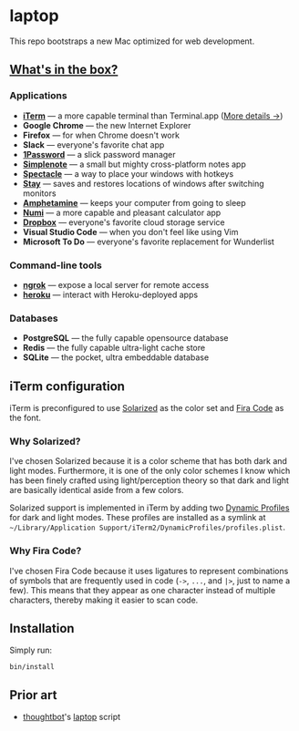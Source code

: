 # laptop

This repo bootstraps a new Mac optimized for web development.

## [What's in the box?][se7en]

[se7en]: https://youtu.be/1giVzxyoclE?t=122

### Applications

* **[iTerm]** — a more capable terminal than Terminal.app
  ([More details →](#iterm-configuration))
* **Google Chrome** — the new Internet Explorer
* **Firefox** — for when Chrome doesn't work
* **Slack** — everyone's favorite chat app
* **[1Password]** — a slick password manager
* **[Simplenote]** — a small but mighty cross-platform notes app
* **[Spectacle]** — a way to place your windows with hotkeys
* **[Stay]** — saves and restores locations of windows after switching monitors
* **[Amphetamine]** — keeps your computer from going to sleep
* **[Numi]** — a more capable and pleasant calculator app
* **[Dropbox]** — everyone's favorite cloud storage service
* **Visual Studio Code** — when you don't feel like using Vim
* **Microsoft To Do** — everyone's favorite replacement for Wunderlist

[1Password]: https://1password.com/
[Spectacle]: https://www.spectacleapp.com/
[Stay]: https://cordlessdog.com/stay/
[Numi]: https://numi.app/
[Dropbox]: https://www.dropbox.com/
[Amphetamine]: https://apps.apple.com/us/app/amphetamine/id937984704
[Simplenote]: https://simplenote.com/

### Command-line tools

* **[ngrok]** — expose a local server for remote access
* **[heroku]** — interact with Heroku-deployed apps

[iTerm]: https://www.iterm2.com/
[ngrok]: https://ngrok.com/
[heroku]: https://github.com/heroku/cli

### Databases

* **PostgreSQL** — the fully capable opensource database
* **Redis** — the fully capable ultra-light cache store
* **SQLite** — the pocket, ultra embeddable database

## iTerm configuration

iTerm is preconfigured to use [Solarized] as the color set
and [Fira Code] as the font.

### Why Solarized?

I've chosen Solarized
because it is a color scheme
that has both dark and light modes.
Furthermore,
it is one of the only color schemes I know
which has been finely crafted using light/perception theory
so that dark and light are basically identical aside from a few colors.

Solarized support is implemented in iTerm
by adding two [Dynamic Profiles][iterm-dynamic-profiles]
for dark and light modes.
These profiles are installed as a symlink at
`~/Library/Application Support/iTerm2/DynamicProfiles/profiles.plist`.

### Why Fira Code?

I've chosen Fira Code
because it uses ligatures to represent combinations of symbols that are frequently used in code
(`->`, `...`, and `|>`, just to name a few).
This means that they appear as one character
instead of multiple characters,
thereby making it easier to scan code.

[Solarized]: https://github.com/altercation/solarized
[Fira Code]: https://github.com/tonsky/FiraCode
[iterm-dynamic-profiles]: https://www.iterm2.com/documentation-dynamic-profiles.html
[ligatures]: https://www.fonts.com/content/learning/fontology/level-3/signs-and-symbols/ligatures-1

## Installation

Simply run:

    bin/install

## Prior art

* [thoughtbot]'s [laptop] script

[thoughtbot]: https://github.com/thoughtbot
[laptop]: https://github.com/thoughtbot/laptop

